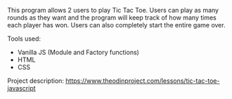 This program allows 2 users to play Tic Tac Toe. Users can play as many rounds as they want and the program will keep track of how many times each player has won. Users can also completely start the entire game over.

Tools used:
- Vanilla JS (Module and Factory functions)
- HTML
- CSS

Project description: https://www.theodinproject.com/lessons/tic-tac-toe-javascript